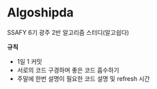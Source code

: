 # Algoshipda
SSAFY 6기 광주 2반 알고리즘 스터디(알고쉽다)

**규칙**

- 1일 1 커밋
- 서로의 코드 구경하며 좋은 코드 흡수하기
- 주말에 한번 설명이 필요한 코드 설명 및 refresh 시간
